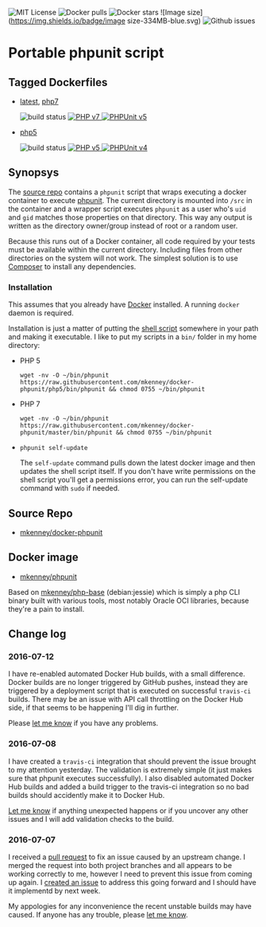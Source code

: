 ![MIT License](https://img.shields.io/github/license/mkenney/docker-phpunit.svg) ![Docker pulls](https://img.shields.io/docker/pulls/mkenney/phpunit.svg) ![Docker stars](https://img.shields.io/docker/stars/mkenney/phpunit.svg) ![Image size](https://img.shields.io/badge/image size-334MB-blue.svg) ![Github issues](https://img.shields.io/github/issues-raw/mkenney/docker-phpunit.svg)

# Portable phpunit script

## Tagged Dockerfiles

* [latest](https://github.com/mkenney/docker-phpunit/blob/master/Dockerfile), [php7](https://github.com/mkenney/docker-phpunit/blob/master/Dockerfile)

  ![build status](https://travis-ci.org/mkenney/docker-phpunit.svg?branch=master) [![PHP v7](https://img.shields.io/badge/PHP-v7.0.6-8892bf.svg) ![PHPUnit v5](https://img.shields.io/badge/PHPUnit-v5.3.4-brightgreen.svg)](https://github.com/mkenney/docker-phpunit)

* [php5](https://github.com/mkenney/docker-phpunit/blob/php5/Dockerfile)

  ![build status](https://travis-ci.org/mkenney/docker-phpunit.svg?branch=php5) [![PHP v5](https://img.shields.io/badge/PHP-v5.6.21-8892bf.svg) ![PHPUnit v4](https://img.shields.io/badge/PHPUnit-v4.8.26-brightgreen.svg)](https://github.com/mkenney/docker-phpunit/tree/php5)

## Synopsys

The [source repo](https://github.com/mkenney/docker-phpunit) contains a `phpunit` script that wraps executing a docker container to execute [phpunit](https://phpunit.de/). The current directory is mounted into `/src` in the container and a wrapper script executes `phpunit` as a user who's `uid` and `gid` matches those properties on that directory. This way any output is written as the directory owner/group instead of root or a random user.

Because this runs out of a Docker container, all code required by your tests must be available within the current directory. Including files from other directories on the system will not work. The simplest solution is to use [Composer](https://hub.docker.com/r/mkenney/composer/) to install any dependencies.

### Installation

This assumes that you already have [Docker](https://www.docker.com) installed. A running `docker` daemon is required.

Installation is just a matter of putting the [shell script](https://github.com/mkenney/docker-phpunit/blob/master/bin/phpunit) somewhere in your path and making it executable. I like to put my scripts in a `bin/` folder in my home directory:
* PHP 5

  `wget -nv -O ~/bin/phpunit https://raw.githubusercontent.com/mkenney/docker-phpunit/php5/bin/phpunit && chmod 0755 ~/bin/phpunit`
* PHP 7

  `wget -nv -O ~/bin/phpunit https://raw.githubusercontent.com/mkenney/docker-phpunit/master/bin/phpunit && chmod 0755 ~/bin/phpunit`
* `phpunit self-update`

  The `self-update` command pulls down the latest docker image and then updates the shell script itself. If you don't have write permissions on the shell script you'll get a permissions error, you can run the self-update command with `sudo` if needed.

## Source Repo

* [mkenney/docker-phpunit](https://github.com/mkenney/docker-phpunit)

## Docker image

* [mkenney/phpunit](https://hub.docker.com/r/mkenney/phpunit/)

Based on [mkenney/php-base](https://hub.docker.com/r/mkenney/php-base/) (debian:jessie) which is simply a php CLI binary built with various tools, most notably Oracle OCI libraries, because they're a pain to install.

## Change log

### 2016-07-12

I have re-enabled automated Docker Hub builds, with a small difference. Docker builds are no longer triggered by GitHub pushes, instead they are triggered by a deployment script that is executed on successful `travis-ci` builds. There may be an issue with API call throttling on the Docker Hub side, if that seems to be happening I'll dig in further.

Please [let me know](https://github.com/mkenney/docker-phpunit/issues) if you have any problems.

### 2016-07-08

I have created a `travis-ci` integration that should prevent the issue brought to my attention yesterday. The validation is extremely simple (it just makes sure that phpunit executes successfully). I also disabled automated Docker Hub builds and added a build trigger to the travis-ci integration so no bad builds should accidently make it to Docker Hub.

[Let me know](https://github.com/mkenney/docker-phpunit/issues) if anything unexpected happens or if you uncover any other issues and I will add validation checks to the build.

### 2016-07-07

I received a [pull request](https://github.com/mkenney/docker-phpunit/pull/2) to fix an issue caused by an upstream change. I merged the request into both project branches and all appears to be working correctly to me, however I need to prevent this issue from coming up again. I [created an issue](https://github.com/mkenney/docker-phpunit/issues/3) to address this going forward and I should have it implementd by next week.

My appologies for any inconvenience the recent unstable builds may have caused. If anyone has any trouble, please [let me know](https://github.com/mkenney/docker-phpunit/issues).

